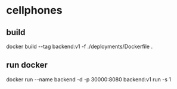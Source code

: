 # cellphones

## build

docker build --tag backend:v1 -f ./deployments/Dockerfile .

## run docker

docker run --name backend -d -p 30000:8080 backend:v1 run -s 1
